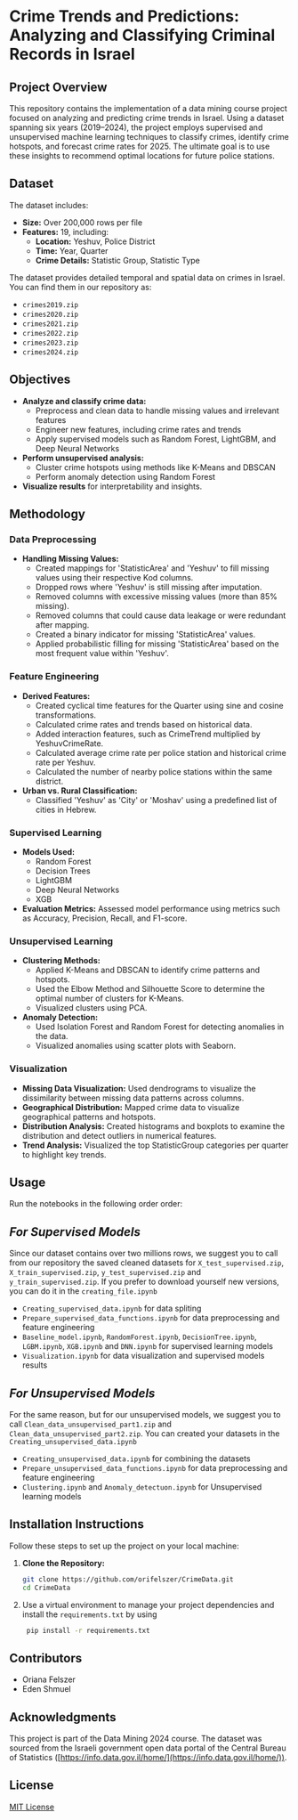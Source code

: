 # **Crime Trends and Predictions: Analyzing and Classifying Criminal Records in Israel**

## **Project Overview**
This repository contains the implementation of a data mining course project focused on analyzing and predicting crime trends in Israel. Using a dataset spanning six years (2019–2024), the project employs supervised and unsupervised machine learning techniques to classify crimes, identify crime hotspots, and forecast crime rates for 2025. The ultimate goal is to use these insights to recommend optimal locations for future police stations.

## **Dataset**
The dataset includes:
- **Size:** Over 200,000 rows per file
- **Features:** 19, including:
  - **Location:** Yeshuv, Police District
  - **Time:** Year, Quarter
  - **Crime Details:** Statistic Group, Statistic Type

The dataset provides detailed temporal and spatial data on crimes in Israel. You can find them in our repository as:
- `crimes2019.zip`
- `crimes2020.zip`
- `crimes2021.zip`
- `crimes2022.zip`
- `crimes2023.zip`
- `crimes2024.zip`

## **Objectives**
- **Analyze and classify crime data:**
  - Preprocess and clean data to handle missing values and irrelevant features
  - Engineer new features, including crime rates and trends
  - Apply supervised models such as Random Forest, LightGBM, and Deep Neural Networks
- **Perform unsupervised analysis:**
  - Cluster crime hotspots using methods like K-Means and DBSCAN
  - Perform anomaly detection using Random Forest
- **Visualize results** for interpretability and insights.

## **Methodology**

### **Data Preprocessing**
- **Handling Missing Values:** 
  - Created mappings for 'StatisticArea' and 'Yeshuv' to fill missing values using their respective Kod columns.
  - Dropped rows where 'Yeshuv' is still missing after imputation.
  - Removed columns with excessive missing values (more than 85% missing).
  - Removed columns that could cause data leakage or were redundant after mapping.
  - Created a binary indicator for missing 'StatisticArea' values.
  - Applied probabilistic filling for missing 'StatisticArea' based on the most frequent value within 'Yeshuv'.
  
### **Feature Engineering**
- **Derived Features:** 
  - Created cyclical time features for the Quarter using sine and cosine transformations.
  - Calculated crime rates and trends based on historical data.
  - Added interaction features, such as CrimeTrend multiplied by YeshuvCrimeRate.
  - Calculated average crime rate per police station and historical crime rate per Yeshuv.
  - Calculated the number of nearby police stations within the same district.
- **Urban vs. Rural Classification:**
  - Classified 'Yeshuv' as 'City' or 'Moshav' using a predefined list of cities in Hebrew.

### **Supervised Learning**
- **Models Used:**
  - Random Forest
  - Decision Trees
  - LightGBM
  - Deep Neural Networks
  - XGB
- **Evaluation Metrics:** Assessed model performance using metrics such as Accuracy, Precision, Recall, and F1-score.

### **Unsupervised Learning**
- **Clustering Methods:**
  - Applied K-Means and DBSCAN to identify crime patterns and hotspots.
  - Used the Elbow Method and Silhouette Score to determine the optimal number of clusters for K-Means.
  - Visualized clusters using PCA.
- **Anomaly Detection:**
  - Used Isolation Forest and Random Forest for detecting anomalies in the data.
  - Visualized anomalies using scatter plots with Seaborn.

### **Visualization**
- **Missing Data Visualization:** Used dendrograms to visualize the dissimilarity between missing data patterns across columns.
- **Geographical Distribution:** Mapped crime data to visualize geographical patterns and hotspots.
- **Distribution Analysis:** Created histograms and boxplots to examine the distribution and detect outliers in numerical features.
- **Trend Analysis:** Visualized the top StatisticGroup categories per quarter to highlight key trends.


## **Usage**

Run the notebooks in the following order order:

## *For Supervised Models*

Since our dataset contains over two millions rows, we suggest you to call from our repository the saved cleaned datasets for `X_test_supervised.zip`, `X_train_supervised.zip`, `y_test_supervised.zip` and `y_train_supervised.zip`.
If you prefer to download yourself new versions, you can do it in the `creating_file.ipynb`

   - `Creating_supervised_data.ipynb` for data spliting
   - `Prepare_supervised_data_functions.ipynb` for data preprocessing and feature engineering
   - `Baseline_model.ipynb`, `RandomForest.ipynb`, `DecisionTree.ipynb`, `LGBM.ipynb`, `XGB.ipynb` and `DNN.ipynb` for supervised learning models
   - `Visualization.ipynb` for data visualization and supervised models results



## *For Unsupervised Models* 

For the same reason, but for our unsupervised models, we suggest you to call `Clean_data_unsupervised_part1.zip` and `Clean_data_unsupervised_part2.zip`. 
You can created your datasets in the `Creating_unsupervised_data.ipynb`

   - `Creating_unsupervised_data.ipynb` for combining the datasets
   - `Prepare_unsupervised_data_functions.ipynb` for data preprocessing and feature engineering
   - `Clustering.ipynb` and `Anomaly_detectuon.ipynb` for Unsupervised learning models 


## **Installation Instructions**

Follow these steps to set up the project on your local machine:

1. **Clone the Repository:**
   ```sh
   git clone https://github.com/orifelszer/CrimeData.git
   cd CrimeData
2. Use a virtual environment to manage your project dependencies and install the `requirements.txt` by using
   
   ```sh
    pip install -r requirements.txt

## **Contributors**
- Oriana Felszer
- Eden Shmuel

## **Acknowledgments**
This project is part of the Data Mining 2024 course. The dataset was sourced from the Israeli government open data portal of the Central Bureau of Statistics ([https://info.data.gov.il/home/](https://info.data.gov.il/home/)).

## **License**
[MIT License](LICENSE)
